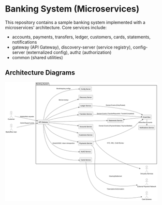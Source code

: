 # Banking System (Microservices)

This repository contains a sample banking system implemented with a microservices' architecture. 
Core services include:
- accounts, payments, transfers, ledger, customers, cards, statements, notifications
- gateway (API Gateway), discovery-server (service registry), config-server (externalized config), authz (authorization)
- common (shared utilities)

## Architecture Diagrams
![System Context](docs\SystemContext.png)
